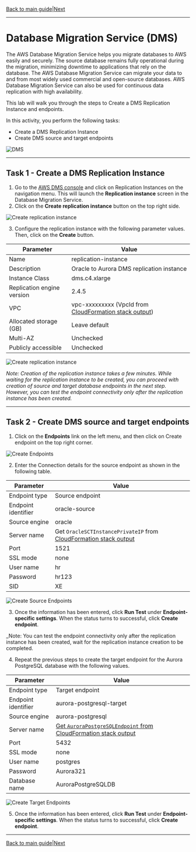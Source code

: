 [Back to main guide](../README.md)|[Next](dms-fl.md)

___

# Database Migration Service (DMS)

The AWS Database Migration Service helps you migrate databases to AWS easily and securely. The source database remains fully operational during the migration, minimizing downtime to applications that rely on the database. The AWS Database Migration Service can migrate your data to and from most widely used commercial and open-source databases. AWS Database Migration Service can also be used for continuous data replication with high availability.

This lab will walk you through the steps to Create a DMS Replication Instance and endpoints.

In this activity, you perform the following tasks:

- Create a DMS Replication Instance
- Create DMS source and target endpoints

![DMS](images/dms.png)
___

## Task 1 - Create a DMS Replication Instance

1. Go to the [AWS DMS console](https://console.aws.amazon.com/dms/v2/) and click on Replication Instances on the navigation menu. This will launch the **Replication instance** screen in the Database Migration Service.
2. Click on the **Create replication instance** button on the top right side.

![Create replication instance](images/create_rep_inst.png)

3. Configure the replication instance with the following parameter values. Then, click on the **Create** button.

Parameter | Value
--- | --- 
Name | replication-instance 
Description | Oracle to Aurora DMS replication instance 
Instance Class | dms.c4.xlarge 
Replication engine version | 2.4.5 
VPC | vpc-xxxxxxxxx (VpcId from [CloudFormation stack output](./lab-setup-verification.md#cloudformation-stack-outputs))
Allocated storage (GB) | Leave default
Multi-AZ | Unchecked 
Publicly accessible | Unchecked 

![Create replication instance](images/create_rep_inst_detail.png)

_Note: Creation of the replication instance takes a few minutes. While waiting for the replication instance to be created, you can proceed with creation of source and target database endpoints in the next step. However, you can test the endpoint connectivity only after the replication instance has been created._

___

## Task 2 - Create DMS source and target endpoints

1. Click on the **Endpoints** link on the left menu, and then click on Create endpoint on the top right corner.

![Create Endpoints](images/create_ep.png)

2. Enter the Connection details for the source endpoint as shown in the following table. 

Parameter | Value
--- | ---
Endpoint type | Source endpoint
Endpoint identifier | oracle-source
Source engine | oracle
Server name | Get `OracleSCTInstancePrivateIP` from [CloudFormation stack output](./lab-setup-verification.md#cloudformation-stack-outputs)
Port | 1521
SSL mode | none 
User name | hr
Password | hr123
SID | XE

![Create Source Endpoints](images/create_sep.png)

3. Once the information has been entered, click **Run Test** under **Endpoint-specific settings**. When the status turns to successful, click **Create endpoint**.

_Note: You can test the endpoint connectivity only after the replication instance has been created, wait for the replication instance creation to be completed.

4. Repeat the previous steps to create the target endpoint for the Aurora PostgreSQL database with the following values. 

Parameter | Value 
--- | --- 
Endpoint type | Target endpoint 
Endpoint identifier | aurora-postgresql-target 
Source engine | aurora-postgresql 
Server name | [Get `AuroraPostgreSQLEndpoint` from CloudFormation stack output](./lab-setup-verification.md#cloudformation-stack-outputs)
Port | 5432 
SSL mode | none 
User name | postgres 
Password | Aurora321 
Database name | AuroraPostgreSQLDB 

![Create Target Endpoints](images/create_tep.png)

5. Once the information has been entered, click **Run Test** under **Endpoint-specific settings**. When the status turns to successful, click **Create endpoint**.

___

[Back to main guide](../README.md)|[Next](dms-fl.md)